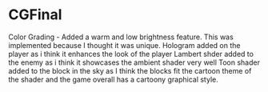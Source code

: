 # CGFinal
 
Color Grading - Added a warm and low brightness feature. This was implemented because I thought it was unique.
Hologram added on the player as i think it enhances the look of the player
Lambert shder added to the enemy as i think it showcases the ambient shader very well
Toon shader added to the block in the sky as I think the blocks fit the cartoon theme of the shader and the game overall has a cartoony graphical style.
